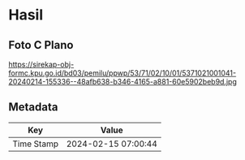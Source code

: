 # Hasil

## Foto C Plano

https://sirekap-obj-formc.kpu.go.id/bd03/pemilu/ppwp/53/71/02/10/01/5371021001041-20240214-155336--48afb638-b346-4165-a881-60e5902beb9d.jpg


## Metadata

| Key        | Value               |
| ---------- | ------------------- |
| Time Stamp | 2024-02-15 07:00:44 |



